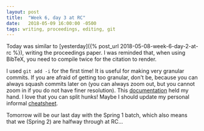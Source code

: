 ```yaml
---
layout: post
title:  "Week 6, day 3 at RC"
date:   2018-05-09 16:00:00 -0500
tags: writing, proceedings, editing, git
---
```

Today was similar to [yesterday]({% post_url 2018-05-08-week-6-day-2-at-rc %}),
writing the proceedings paper. I was reminded that, when using BibTeX, you
need to compile twice for the citation to render.

I used `git add -i` for the first time! It is useful for making very granular
commits. If you are afraid of getting too granular, don't be, because you can
always squash commits later on (you can always zoom out, but you cannot zoom in
if you do not have finer resolution). This
[documentation](https://git-scm.com/book/en/v2/Git-Tools-Interactive-Staging)
held my hand. I love that you can split hunks! Maybe I should update my
personal informal
[cheatsheet](https://gist.github.com/mkcor/5733a25575bf0ca61d4947d9837bb43f).

Tomorrow will be our last day with the Spring 1 batch, which also means that we
(Spring 2) are halfway through at RC...
